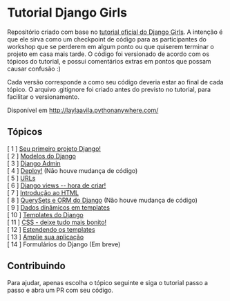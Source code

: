 # Tutorial Django Girls
Repositório criado com base no [tutorial oficial do Django Girls](https://tutorial.djangogirls.org/pt/). A intenção é que ele sirva como um checkpoint de código para as participantes do workshop que se perderem em algum ponto ou que quiserem terminar o projeto em casa mais tarde. O código foi versionado de acordo com os tópicos do tutorial, e possui comentários extras em pontos que possam causar confusão :)

Cada versão corresponde a como seu código deveria estar ao final de cada tópico. O arquivo .gitignore foi criado antes do previsto no tutorial, para facilitar o versionamento.

Disponível em http://laylaavila.pythonanywhere.com/

## Tópicos
[ 1 ] [Seu primeiro projeto Django!](https://github.com/LaylaCsAvila/my-first-blog/releases/tag/V1)<br/>
[ 2 ] [Modelos do Django](https://github.com/LaylaCsAvila/my-first-blog/releases/tag/V2)<br/>
[ 3 ] [Django Admin](https://github.com/LaylaCsAvila/my-first-blog/releases/tag/V3)<br/>
[ 4 ] [Deploy!](https://github.com/LaylaCsAvila/my-first-blog/releases/tag/V4) (Não houve mudança de código)<br/>
[ 5 ] [URLs](https://github.com/LaylaCsAvila/my-first-blog/releases/tag/V5)<br/>
[ 6 ] [Django views -- hora de criar!](https://github.com/LaylaCsAvila/my-first-blog/releases/tag/V6)<br/>
[ 7 ] [Introdução ao HTML](https://github.com/LaylaCsAvila/my-first-blog/releases/tag/V7)<br/>
[ 8 ] [QuerySets e ORM do Django](https://github.com/LaylaCsAvila/my-first-blog/releases/tag/V8) (Não houve mudança de código)<br/>
[ 9 ] [Dados dinâmicos em templates](https://github.com/LaylaCsAvila/my-first-blog/releases/tag/V9)<br/>
[ 10 ] [Templates do Django](https://github.com/LaylaCsAvila/my-first-blog/releases/tag/V10)<br/>
[ 11 ] [CSS - deixe tudo mais bonito!](https://github.com/LaylaCsAvila/my-first-blog/releases/tag/V11)<br/>
[ 12 ] [Estendendo os templates](https://github.com/LaylaCsAvila/my-first-blog/releases/tag/V12)<br/>
[ 13 ] [Amplie sua aplicação](https://github.com/LaylaCsAvila/my-first-blog/releases/tag/V13)<br/>
[ 14 ] Formulários do Django (Em breve)<br/>

## Contribuindo
Para ajudar, apenas escolha o tópico seguinte e siga o tutorial passo a passo e abra um PR com seu código.
